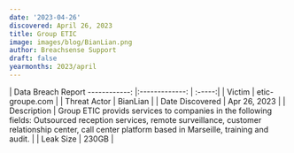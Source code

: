 ```yaml
---
date: '2023-04-26'
discovered: April 26, 2023
title: Group ETIC
image: images/blog/BianLian.png
author: Breachsense Support
draft: false
yearmonths: 2023/april
---
```



| Data Breach Report
------------:     |:-------------:    | :-----:|
| Victim      | etic-groupe.com      | 
| Threat Actor      | BianLian      | 
| Date Discovered      | Apr 26, 2023      | 
| Description      | Group ETIC provids services to companies in the following fields: Outsourced reception services, remote surveillance, customer relationship center, call center platform based in Marseille, training and audit.      | 
| Leak Size      | 230GB      | 

